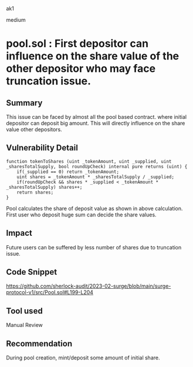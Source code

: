 ak1

medium

# pool.sol : First depositor can influence on the share value of the other depositor who may face truncation issue.

## Summary
This issue can be faced by almost all the pool based contract. where initial depositor can deposit big amount. This will directly influence on the share value other depositors.

## Vulnerability Detail

    function tokenToShares (uint _tokenAmount, uint _supplied, uint _sharesTotalSupply, bool roundUpCheck) internal pure returns (uint) {
        if(_supplied == 0) return _tokenAmount;
        uint shares = _tokenAmount * _sharesTotalSupply / _supplied;
        if(roundUpCheck && shares * _supplied < _tokenAmount * _sharesTotalSupply) shares++;
        return shares;
    }

Pool calculates the share of deposit value as shown in above calculation. First user who deposit huge sum can decide the share values.

## Impact

Future users can be suffered by less number of shares due to truncation issue.

## Code Snippet

https://github.com/sherlock-audit/2023-02-surge/blob/main/surge-protocol-v1/src/Pool.sol#L199-L204

## Tool used

Manual Review

## Recommendation
During pool creation, mint/deposit some amount of initial share.
